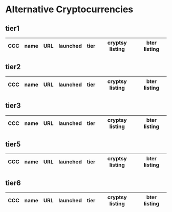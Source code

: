 # Alternative Cryptocurrencies

## tier1

|CCC|name|URL|launched|tier|cryptsy listing|bter listing|
:---:|:---:|:---:|:---:|:---:|:---:|:---:

## tier2

|CCC|name|URL|launched|tier|cryptsy listing|bter listing|
:---:|:---:|:---:|:---:|:---:|:---:|:---:

## tier3

|CCC|name|URL|launched|tier|cryptsy listing|bter listing|
:---:|:---:|:---:|:---:|:---:|:---:|:---:

## tier5

|CCC|name|URL|launched|tier|cryptsy listing|bter listing|
:---:|:---:|:---:|:---:|:---:|:---:|:---:

## tier6

|CCC|name|URL|launched|tier|cryptsy listing|bter listing|
:---:|:---:|:---:|:---:|:---:|:---:|:---:
